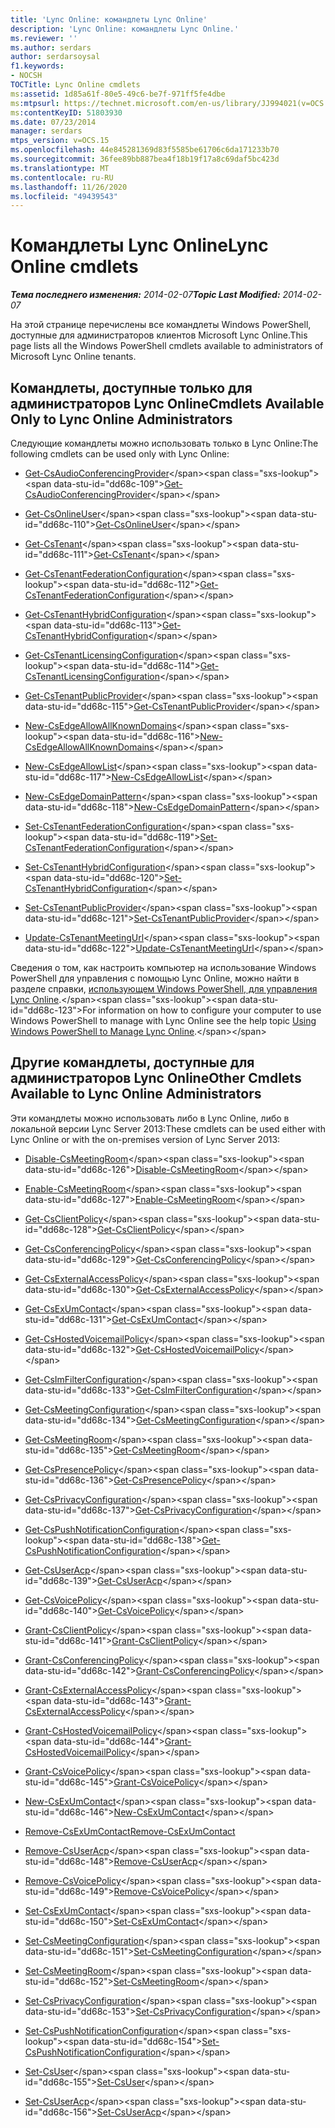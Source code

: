 ```yaml
---
title: 'Lync Online: командлеты Lync Online'
description: 'Lync Online: командлеты Lync Online.'
ms.reviewer: ''
ms.author: serdars
author: serdarsoysal
f1.keywords:
- NOCSH
TOCTitle: Lync Online cmdlets
ms:assetid: 1d85a61f-80e5-49c6-be7f-971ff5fe4dbe
ms:mtpsurl: https://technet.microsoft.com/en-us/library/JJ994021(v=OCS.15)
ms:contentKeyID: 51803930
ms.date: 07/23/2014
manager: serdars
mtps_version: v=OCS.15
ms.openlocfilehash: 44e845281369d83f5585be61706c6da171233b70
ms.sourcegitcommit: 36fee89bb887bea4f18b19f17a8c69daf5bc423d
ms.translationtype: MT
ms.contentlocale: ru-RU
ms.lasthandoff: 11/26/2020
ms.locfileid: "49439543"
---
```

# <a name="lync-online-cmdlets"></a><span data-ttu-id="dd68c-103">Командлеты Lync Online</span><span class="sxs-lookup"><span data-stu-id="dd68c-103">Lync Online cmdlets</span></span>

<div data-xmlns="http://www.w3.org/1999/xhtml">

<div class="topic" data-xmlns="http://www.w3.org/1999/xhtml" data-msxsl="urn:schemas-microsoft-com:xslt" data-cs="https://msdn.microsoft.com/">

<div data-asp="https://msdn2.microsoft.com/asp">



</div>

<div id="mainSection">

<div id="mainBody"><span data-ttu-id="dd68c-104">

<span> </span></span><span class="sxs-lookup"><span data-stu-id="dd68c-104">

<span> </span></span></span>

<span data-ttu-id="dd68c-105">_**Тема последнего изменения:** 2014-02-07_</span><span class="sxs-lookup"><span data-stu-id="dd68c-105">_**Topic Last Modified:** 2014-02-07_</span></span>

<span data-ttu-id="dd68c-106">На этой странице перечислены все командлеты Windows PowerShell, доступные для администраторов клиентов Microsoft Lync Online.</span><span class="sxs-lookup"><span data-stu-id="dd68c-106">This page lists all the Windows PowerShell cmdlets available to administrators of Microsoft Lync Online tenants.</span></span>

<div>

## <a name="cmdlets-available-only-to-lync-online-administrators"></a><span data-ttu-id="dd68c-107">Командлеты, доступные только для администраторов Lync Online</span><span class="sxs-lookup"><span data-stu-id="dd68c-107">Cmdlets Available Only to Lync Online Administrators</span></span>

<span data-ttu-id="dd68c-108">Следующие командлеты можно использовать только в Lync Online:</span><span class="sxs-lookup"><span data-stu-id="dd68c-108">The following cmdlets can be used only with Lync Online:</span></span>

  - <span data-ttu-id="dd68c-109">[Get-CsAudioConferencingProvider](https://technet.microsoft.com/library/JJ994030(v=OCS.15))</span><span class="sxs-lookup"><span data-stu-id="dd68c-109">[Get-CsAudioConferencingProvider](https://technet.microsoft.com/library/JJ994030(v=OCS.15))</span></span>

  - <span data-ttu-id="dd68c-110">[Get-CsOnlineUser](https://technet.microsoft.com/library/JJ994026(v=OCS.15))</span><span class="sxs-lookup"><span data-stu-id="dd68c-110">[Get-CsOnlineUser](https://technet.microsoft.com/library/JJ994026(v=OCS.15))</span></span>

  - <span data-ttu-id="dd68c-111">[Get-CsTenant](https://technet.microsoft.com/library/JJ994044(v=OCS.15))</span><span class="sxs-lookup"><span data-stu-id="dd68c-111">[Get-CsTenant](https://technet.microsoft.com/library/JJ994044(v=OCS.15))</span></span>

  - <span data-ttu-id="dd68c-112">[Get-CsTenantFederationConfiguration](https://technet.microsoft.com/library/JJ994072(v=OCS.15))</span><span class="sxs-lookup"><span data-stu-id="dd68c-112">[Get-CsTenantFederationConfiguration](https://technet.microsoft.com/library/JJ994072(v=OCS.15))</span></span>

  - <span data-ttu-id="dd68c-113">[Get-CsTenantHybridConfiguration](https://technet.microsoft.com/library/JJ994034(v=OCS.15))</span><span class="sxs-lookup"><span data-stu-id="dd68c-113">[Get-CsTenantHybridConfiguration](https://technet.microsoft.com/library/JJ994034(v=OCS.15))</span></span>

  - <span data-ttu-id="dd68c-114">[Get-CsTenantLicensingConfiguration](https://technet.microsoft.com/library/Dn362770(v=OCS.15))</span><span class="sxs-lookup"><span data-stu-id="dd68c-114">[Get-CsTenantLicensingConfiguration](https://technet.microsoft.com/library/Dn362770(v=OCS.15))</span></span>

  - <span data-ttu-id="dd68c-115">[Get-CsTenantPublicProvider](https://technet.microsoft.com/library/JJ994016(v=OCS.15))</span><span class="sxs-lookup"><span data-stu-id="dd68c-115">[Get-CsTenantPublicProvider](https://technet.microsoft.com/library/JJ994016(v=OCS.15))</span></span>

  - <span data-ttu-id="dd68c-116">[New-CsEdgeAllowAllKnownDomains](https://technet.microsoft.com/library/JJ994088(v=OCS.15))</span><span class="sxs-lookup"><span data-stu-id="dd68c-116">[New-CsEdgeAllowAllKnownDomains](https://technet.microsoft.com/library/JJ994088(v=OCS.15))</span></span>

  - <span data-ttu-id="dd68c-117">[New-CsEdgeAllowList](https://technet.microsoft.com/library/JJ994023(v=OCS.15))</span><span class="sxs-lookup"><span data-stu-id="dd68c-117">[New-CsEdgeAllowList](https://technet.microsoft.com/library/JJ994023(v=OCS.15))</span></span>

  - <span data-ttu-id="dd68c-118">[New-CsEdgeDomainPattern](https://technet.microsoft.com/library/JJ994040(v=OCS.15))</span><span class="sxs-lookup"><span data-stu-id="dd68c-118">[New-CsEdgeDomainPattern](https://technet.microsoft.com/library/JJ994040(v=OCS.15))</span></span>

  - <span data-ttu-id="dd68c-119">[Set-CsTenantFederationConfiguration](https://technet.microsoft.com/library/JJ994080(v=OCS.15))</span><span class="sxs-lookup"><span data-stu-id="dd68c-119">[Set-CsTenantFederationConfiguration](https://technet.microsoft.com/library/JJ994080(v=OCS.15))</span></span>

  - <span data-ttu-id="dd68c-120">[Set-CsTenantHybridConfiguration](https://technet.microsoft.com/library/JJ994046(v=OCS.15))</span><span class="sxs-lookup"><span data-stu-id="dd68c-120">[Set-CsTenantHybridConfiguration](https://technet.microsoft.com/library/JJ994046(v=OCS.15))</span></span>

  - <span data-ttu-id="dd68c-121">[Set-CsTenantPublicProvider](https://technet.microsoft.com/library/JJ994047(v=OCS.15))</span><span class="sxs-lookup"><span data-stu-id="dd68c-121">[Set-CsTenantPublicProvider](https://technet.microsoft.com/library/JJ994047(v=OCS.15))</span></span>

  - <span data-ttu-id="dd68c-122">[Update-CsTenantMeetingUrl](https://technet.microsoft.com/library/Dn424754(v=OCS.15))</span><span class="sxs-lookup"><span data-stu-id="dd68c-122">[Update-CsTenantMeetingUrl](https://technet.microsoft.com/library/Dn424754(v=OCS.15))</span></span>

<span data-ttu-id="dd68c-123">Сведения о том, как настроить компьютер на использование Windows PowerShell для управления с помощью Lync Online, можно найти в разделе справки, [использующем Windows PowerShell, для управления Lync Online](https://technet.microsoft.com/library/Dn362831(v=OCS.15)).</span><span class="sxs-lookup"><span data-stu-id="dd68c-123">For information on how to configure your computer to use Windows PowerShell to manage with Lync Online see the help topic [Using Windows PowerShell to Manage Lync Online](https://technet.microsoft.com/library/Dn362831(v=OCS.15)).</span></span>

</div>

<div>

## <a name="other-cmdlets-available-to-lync-online-administrators"></a><span data-ttu-id="dd68c-124">Другие командлеты, доступные для администраторов Lync Online</span><span class="sxs-lookup"><span data-stu-id="dd68c-124">Other Cmdlets Available to Lync Online Administrators</span></span>

<span data-ttu-id="dd68c-125">Эти командлеты можно использовать либо в Lync Online, либо в локальной версии Lync Server 2013:</span><span class="sxs-lookup"><span data-stu-id="dd68c-125">These cmdlets can be used either with Lync Online or with the on-premises version of Lync Server 2013:</span></span>

  - <span data-ttu-id="dd68c-126">[Disable-CsMeetingRoom](https://technet.microsoft.com/library/JJ204723(v=OCS.15))</span><span class="sxs-lookup"><span data-stu-id="dd68c-126">[Disable-CsMeetingRoom](https://technet.microsoft.com/library/JJ204723(v=OCS.15))</span></span>

  - <span data-ttu-id="dd68c-127">[Enable-CsMeetingRoom](https://technet.microsoft.com/library/JJ205062(v=OCS.15))</span><span class="sxs-lookup"><span data-stu-id="dd68c-127">[Enable-CsMeetingRoom](https://technet.microsoft.com/library/JJ205062(v=OCS.15))</span></span>

  - <span data-ttu-id="dd68c-128">[Get-CsClientPolicy](https://technet.microsoft.com/library/Gg398830(v=OCS.15))</span><span class="sxs-lookup"><span data-stu-id="dd68c-128">[Get-CsClientPolicy](https://technet.microsoft.com/library/Gg398830(v=OCS.15))</span></span>

  - <span data-ttu-id="dd68c-129">[Get-CsConferencingPolicy](https://technet.microsoft.com/library/Gg398293(v=OCS.15))</span><span class="sxs-lookup"><span data-stu-id="dd68c-129">[Get-CsConferencingPolicy](https://technet.microsoft.com/library/Gg398293(v=OCS.15))</span></span>

  - <span data-ttu-id="dd68c-130">[Get-CsExternalAccessPolicy](https://technet.microsoft.com/library/Gg425805(v=OCS.15))</span><span class="sxs-lookup"><span data-stu-id="dd68c-130">[Get-CsExternalAccessPolicy](https://technet.microsoft.com/library/Gg425805(v=OCS.15))</span></span>

  - <span data-ttu-id="dd68c-131">[Get-CsExUmContact](https://technet.microsoft.com/library/Gg412725(v=OCS.15))</span><span class="sxs-lookup"><span data-stu-id="dd68c-131">[Get-CsExUmContact](https://technet.microsoft.com/library/Gg412725(v=OCS.15))</span></span>

  - <span data-ttu-id="dd68c-132">[Get-CsHostedVoicemailPolicy](https://technet.microsoft.com/library/Gg398348(v=OCS.15))</span><span class="sxs-lookup"><span data-stu-id="dd68c-132">[Get-CsHostedVoicemailPolicy](https://technet.microsoft.com/library/Gg398348(v=OCS.15))</span></span>

  - <span data-ttu-id="dd68c-133">[Get-CsImFilterConfiguration](https://technet.microsoft.com/library/Gg398980(v=OCS.15))</span><span class="sxs-lookup"><span data-stu-id="dd68c-133">[Get-CsImFilterConfiguration](https://technet.microsoft.com/library/Gg398980(v=OCS.15))</span></span>

  - <span data-ttu-id="dd68c-134">[Get-CsMeetingConfiguration](https://technet.microsoft.com/library/Gg425875(v=OCS.15))</span><span class="sxs-lookup"><span data-stu-id="dd68c-134">[Get-CsMeetingConfiguration](https://technet.microsoft.com/library/Gg425875(v=OCS.15))</span></span>

  - <span data-ttu-id="dd68c-135">[Get-CsMeetingRoom](https://technet.microsoft.com/library/JJ205277(v=OCS.15))</span><span class="sxs-lookup"><span data-stu-id="dd68c-135">[Get-CsMeetingRoom](https://technet.microsoft.com/library/JJ205277(v=OCS.15))</span></span>

  - <span data-ttu-id="dd68c-136">[Get-CsPresencePolicy](https://technet.microsoft.com/library/Gg398463(v=OCS.15))</span><span class="sxs-lookup"><span data-stu-id="dd68c-136">[Get-CsPresencePolicy](https://technet.microsoft.com/library/Gg398463(v=OCS.15))</span></span>

  - <span data-ttu-id="dd68c-137">[Get-CsPrivacyConfiguration](https://technet.microsoft.com/library/Gg413002(v=OCS.15))</span><span class="sxs-lookup"><span data-stu-id="dd68c-137">[Get-CsPrivacyConfiguration](https://technet.microsoft.com/library/Gg413002(v=OCS.15))</span></span>

  - <span data-ttu-id="dd68c-138">[Get-CsPushNotificationConfiguration](https://technet.microsoft.com/library/Hh690049(v=OCS.15))</span><span class="sxs-lookup"><span data-stu-id="dd68c-138">[Get-CsPushNotificationConfiguration](https://technet.microsoft.com/library/Hh690049(v=OCS.15))</span></span>

  - <span data-ttu-id="dd68c-139">[Get-CsUserAcp](https://technet.microsoft.com/library/Gg398978(v=OCS.15))</span><span class="sxs-lookup"><span data-stu-id="dd68c-139">[Get-CsUserAcp](https://technet.microsoft.com/library/Gg398978(v=OCS.15))</span></span>

  - <span data-ttu-id="dd68c-140">[Get-CsVoicePolicy](https://technet.microsoft.com/library/Gg398101(v=OCS.15))</span><span class="sxs-lookup"><span data-stu-id="dd68c-140">[Get-CsVoicePolicy](https://technet.microsoft.com/library/Gg398101(v=OCS.15))</span></span>

  - <span data-ttu-id="dd68c-141">[Grant-CsClientPolicy](https://technet.microsoft.com/library/Gg412942(v=OCS.15))</span><span class="sxs-lookup"><span data-stu-id="dd68c-141">[Grant-CsClientPolicy](https://technet.microsoft.com/library/Gg412942(v=OCS.15))</span></span>

  - <span data-ttu-id="dd68c-142">[Grant-CsConferencingPolicy](https://technet.microsoft.com/library/Gg425937(v=OCS.15))</span><span class="sxs-lookup"><span data-stu-id="dd68c-142">[Grant-CsConferencingPolicy](https://technet.microsoft.com/library/Gg425937(v=OCS.15))</span></span>

  - <span data-ttu-id="dd68c-143">[Grant-CsExternalAccessPolicy](https://technet.microsoft.com/library/Gg425942(v=OCS.15))</span><span class="sxs-lookup"><span data-stu-id="dd68c-143">[Grant-CsExternalAccessPolicy](https://technet.microsoft.com/library/Gg425942(v=OCS.15))</span></span>

  - <span data-ttu-id="dd68c-144">[Grant-CsHostedVoicemailPolicy](https://technet.microsoft.com/library/Gg412829(v=OCS.15))</span><span class="sxs-lookup"><span data-stu-id="dd68c-144">[Grant-CsHostedVoicemailPolicy](https://technet.microsoft.com/library/Gg412829(v=OCS.15))</span></span>

  - <span data-ttu-id="dd68c-145">[Grant-CsVoicePolicy](https://technet.microsoft.com/library/Gg398828(v=OCS.15))</span><span class="sxs-lookup"><span data-stu-id="dd68c-145">[Grant-CsVoicePolicy](https://technet.microsoft.com/library/Gg398828(v=OCS.15))</span></span>

  - <span data-ttu-id="dd68c-146">[New-CsExUmContact](https://technet.microsoft.com/library/Gg398139(v=OCS.15))</span><span class="sxs-lookup"><span data-stu-id="dd68c-146">[New-CsExUmContact](https://technet.microsoft.com/library/Gg398139(v=OCS.15))</span></span>

  - <span data-ttu-id="dd68c-147">[Remove-CsExUmContact](rehttps://technet.microsoft.com/library/Gg425842(v=OCS.15))</span><span class="sxs-lookup"><span data-stu-id="dd68c-147">[Remove-CsExUmContact](rehttps://technet.microsoft.com/library/Gg425842(v=OCS.15))</span></span>

  - <span data-ttu-id="dd68c-148">[Remove-CsUserAcp](https://technet.microsoft.com/library/Gg398982(v=OCS.15))</span><span class="sxs-lookup"><span data-stu-id="dd68c-148">[Remove-CsUserAcp](https://technet.microsoft.com/library/Gg398982(v=OCS.15))</span></span>

  - <span data-ttu-id="dd68c-149">[Remove-CsVoicePolicy](https://technet.microsoft.com/library/Gg398309(v=OCS.15))</span><span class="sxs-lookup"><span data-stu-id="dd68c-149">[Remove-CsVoicePolicy](https://technet.microsoft.com/library/Gg398309(v=OCS.15))</span></span>

  - <span data-ttu-id="dd68c-150">[Set-CsExUmContact](https://technet.microsoft.com/library/Gg412944(v=OCS.15))</span><span class="sxs-lookup"><span data-stu-id="dd68c-150">[Set-CsExUmContact](https://technet.microsoft.com/library/Gg412944(v=OCS.15))</span></span>

  - <span data-ttu-id="dd68c-151">[Set-CsMeetingConfiguration](https://technet.microsoft.com/library/Gg398648(v=OCS.15))</span><span class="sxs-lookup"><span data-stu-id="dd68c-151">[Set-CsMeetingConfiguration](https://technet.microsoft.com/library/Gg398648(v=OCS.15))</span></span>

  - <span data-ttu-id="dd68c-152">[Set-CsMeetingRoom](https://technet.microsoft.com/library/JJ204831(v=OCS.15))</span><span class="sxs-lookup"><span data-stu-id="dd68c-152">[Set-CsMeetingRoom](https://technet.microsoft.com/library/JJ204831(v=OCS.15))</span></span>

  - <span data-ttu-id="dd68c-153">[Set-CsPrivacyConfiguration](https://technet.microsoft.com/library/Gg398484(v=OCS.15))</span><span class="sxs-lookup"><span data-stu-id="dd68c-153">[Set-CsPrivacyConfiguration](https://technet.microsoft.com/library/Gg398484(v=OCS.15))</span></span>

  - <span data-ttu-id="dd68c-154">[Set-CsPushNotificationConfiguration](https://technet.microsoft.com/library/Hh690013(v=OCS.15))</span><span class="sxs-lookup"><span data-stu-id="dd68c-154">[Set-CsPushNotificationConfiguration](https://technet.microsoft.com/library/Hh690013(v=OCS.15))</span></span>

  - <span data-ttu-id="dd68c-155">[Set-CsUser](https://technet.microsoft.com/library/Gg398510(v=OCS.15))</span><span class="sxs-lookup"><span data-stu-id="dd68c-155">[Set-CsUser](https://technet.microsoft.com/library/Gg398510(v=OCS.15))</span></span>

  - <span data-ttu-id="dd68c-156">[Set-CsUserAcp](https://technet.microsoft.com/library/Gg413018(v=OCS.15))</span><span class="sxs-lookup"><span data-stu-id="dd68c-156">[Set-CsUserAcp](https://technet.microsoft.com/library/Gg413018(v=OCS.15))</span></span>

<span data-ttu-id="dd68c-157"></div>

</div>

<span> </span>

</div>

</div>

</span><span class="sxs-lookup"><span data-stu-id="dd68c-157"></div>

</div>

<span> </span>

</div>

</div>

</span></span></div>

